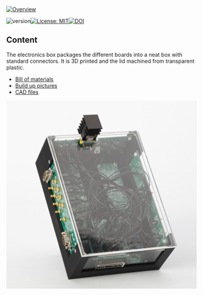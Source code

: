 <a href="https://mufpga.github.io/"><img src="https://raw.githubusercontent.com/mufpga/mufpga.github.io/main/img/logo_title.png" alt="Overview"/>

</a>

![version](https://img.shields.io/badge/version-3.1.1-blue)[![License: MIT](https://img.shields.io/badge/License-MIT-blue.svg)](https://opensource.org/licenses/MIT)[![DOI](https://zenodo.org/badge/410023495.svg)](https://zenodo.org/badge/latestdoi/410023495)


## Content

The electronics box packages the different boards into a neat box with standard connectors. It is 3D printed and the lid machined from transparent plastic.

- [Bill of materials](BOM)
- [Build up pictures](Build_up)
- [CAD files](CAD_files)

![Electronics box](Box.jpg)
